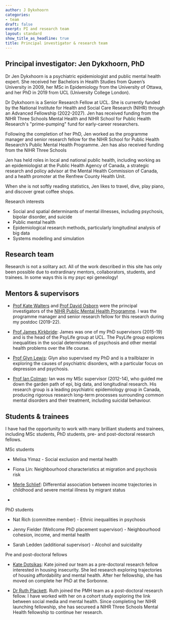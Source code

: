 ```yaml
---
author: J Dykxhoorn
categories: 
- team
draft: false
exerpt: PI and research team 
layout: standard
show_title_as_headline: true
title: Principal investigator & research team
---
```

    
    
    
## Principal investigator: Jen Dykxhoorn, PhD 

Dr Jen Dykxhoorn is a psychiatric epidemiologist and public mental health expert. She received her Bachelors in Health Studies from Queen’s University in 2009, her MSc in Epidemiology from the University of Ottawa, and her PhD in 2019 from UCL (University College London).

Dr Dykxhoorn is a Senior Research Fellow at UCL. She is currently funded by the National Institute for Health and Social Care Research (NIHR) through an Advanced Fellowship (2022-2027). Jen has received funding from the NIHR Three Schools Mental Health and NIHR School for Public Health Research's "prime-pumping" fund for early-career researchers. 

Following the completion of her PhD, Jen worked as the programme manager and senior research fellow for the NIHR School for Public Health Research’s Public Mental Health Programme. Jen has also received funding from the NIHR Three Schools 

Jen has held roles in local and national public health, including working as an epidemiologist at the Public Health Agency of Canada, a strategic research and policy advisor at the Mental Health Commission of Canada, and a health promoter at the Renfrew County Health Unit.

When she is not softly reading statistics, Jen likes to travel, dive, play piano, and discover great coffee shops.


Research interests
+ Social and spatial determinants of mental illnesses, including psychosis, bipolar disorder, and suicide
+ Public mental health  
+ Epidemiological research methods, particularly longitudinal analysis of big data
+ Systems modelling and simulation
  </div>
  
## Research team
Research is not a solitary act. All of the work described in this site has only been possible due to extrardinary mentors, collaborators, students, and trainees. In some ways this is my psyc epi geneology! 

## Mentors & supervisors
+ [Prof Kate Walters](https://iris.ucl.ac.uk/iris/browse/profile?upi=KWALT44) and [Prof David Osborn](https://www.ucl.ac.uk/psychiatry/people/david-osborn) were the principal investigators of the [NIHR Public Mental Health Programme](https://sphr.nihr.ac.uk/category/research/public-mental-health/). I was the programme manager and senior research fellow for this research during my postdoc (2019-22). 

+ [Prof James Kirkbride](https://www.psylife.eu/): James was one of my PhD supervisors (2015-19) and is the head of the PsyLife group at UCL. The PsyLife group explores inequalities in the social determinants of psychosis and other mental health problems over the life course. 

+ [Prof Glyn Lewis](https://www.ucl.ac.uk/brain-sciences/people/professor-glyn-lewis): Glyn also supervised my PhD and is a trailblazer in exploring the causes of psychiatric disorders, with a particular focus on depression and psychosis. 
+ [Prof Ian Colman](http://www.psychepi.com/): Ian was my MSc supervisor (2012-14), who guided me down the garden path of epi, big data, and longitudinal research. His research group is a leading psychiatric epidemiology group in Canada, producing rigorous research long-term processes surrounding common mental disorders and their treatment, including suicidal behaviour.

## Students & trainees 
I have had the opportunity to work with many brilliant students and trainees, including MSc students, PhD students, pre- and post-doctoral research fellows. 

MSc students
+ Melisa Yimaz - Social exclusion and mental health

+ Fiona Lin: Neighbourhood characteristics at migration and psychosis risk 

+ [Merle Schlief](https://iris.ucl.ac.uk/iris/browse/profile?upi=MMSCH77): Differential association between income trajectories in childhood and severe mental illness by migrant status

+ 

PhD students
+ Nat Rich (committee member) - Ethnic inequalities in psychosis

+ Jenny Fielder (Wellcome PhD placement supervisor) - Neighbourhood cohesion, income, and mental health 

+ Sarah Ledden (additional supervisor) - Alcohol and suicidality

Pre and post-doctoral fellows
+ [Kate Dotsikas](https://sphr.nihr.ac.uk/trainee/kate-dotsikas/): Kate joined our team as a pre-doctoral research fellow interested in housing insecurity. She led research exploring trajectories of housing affordability and mental health. After her fellowship, she has moved on complete her PhD at the Sorbonne. 

+ [Dr Ruth Plackett](https://sphr.nihr.ac.uk/news-and-events/behind-the-research-ruth-plackett/). Ruth joined the PMH team as a post-doctoral research fellow. I have worked with her on a cohort study exploring the link between social media and mental health. Since completing her NIHR launching fellowship, she has secureed a NIHR Three Schools Mental Health fellowship to continue her research. 
